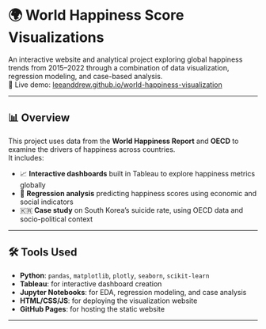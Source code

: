 # 🌍 World Happiness Score Visualizations

An interactive website and analytical project exploring global happiness trends from 2015–2022 through a combination of data visualization, regression modeling, and case-based analysis.  
📌 Live demo: [leeanddrew.github.io/world-happiness-visualization]([(https://leeanddrew.github.io/world-happiness-visualization/)])

---

## 📊 Overview

This project uses data from the **World Happiness Report** and **OECD** to examine the drivers of happiness across countries.  
It includes:

- 📈 **Interactive dashboards** built in Tableau to explore happiness metrics globally  
- 🧮 **Regression analysis** predicting happiness scores using economic and social indicators  
- 🇰🇷 **Case study** on South Korea’s suicide rate, using OECD data and socio-political context

---

## 🛠️ Tools Used

- **Python**: `pandas`, `matplotlib`, `plotly`, `seaborn`, `scikit-learn`
- **Tableau**: for interactive dashboard creation
- **Jupyter Notebooks**: for EDA, regression modeling, and case analysis
- **HTML/CSS/JS**: for deploying the visualization website
- **GitHub Pages**: for hosting the static website

---
